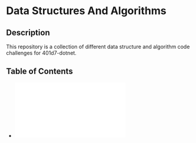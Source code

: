 # Data Structures And Algorithms

## Description

This repository is a collection of different data structure and algorithm code challenges for 401d7-dotnet.

## Table of Contents

* ![Binary Search of Arrays](./BinarySearch/ReadMe.md)